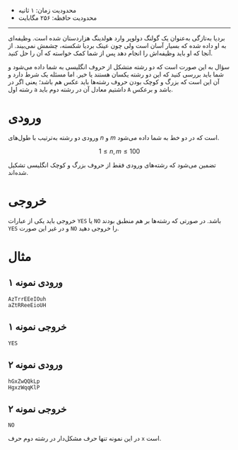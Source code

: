 [_metadata_:id]:- "bardia-in-hezardastan"
[_metadata_:title]:- "بردیا در هزاردستان!"
[_metadata_:level]:- "easy"
[_metadata_:author]:- "سام احمدی‌زاده"
[_metadata_:series]:- "strings-and-vectors"

+ محدودیت زمان: ۱ ثانیه
+ محدودیت حافظه: ۲۵۶ مگابایت

----------

بردیا به‌تازگی به‌عنوان یک گولنگ دولوپر وارد هولدینگ هزاردستان شده است. وظیفه‌ای به او داده شده که بسیار آسان است ولی چون عینک بردیا شکسته، چشمش نمی‌بیند. از آنجا که او باید وظیفه‌اش را انجام دهد پس از شما کمک خواسته که آن را حل کنید.

سؤال به این صورت است که دو رشته‌ متشکل از حروف انگلیسی به شما داده می‌شود و شما باید بررسی کنید که این دو رشته یکسان هستند یا خیر. اما مسئله یک شرط دارد و آن این است که بزرگ و کوچک بودن حروف رشته‌ها باید عکس هم باشد؛ یعنی اگر در رشته اول `a` داشتیم معادل آن در رشته دوم باید `A` باشد و برعکس.

# ورودی

ورودی دو رشته به‌ترتیب با طول‌های $n$ و $m$ است که در دو خط به شما داده می‌شود.

$$1 \le n, m \le 100$$

تضمین می‌شود که رشته‌های ورودی فقط از حروف بزرگ و کوچک انگلیسی تشکیل شده‌اند.

# خروجی

خروجی باید یکی از عبارات `YES` یا `NO` باشد. در صورتی که رشته‌ها بر هم منطبق بودند `YES` و در غیر این صورت `NO` را خروجی دهید.

# مثال

## ورودی نمونه ۱
```
AzTrrEEeIOuh
aZtRReeEioUH
```


## خروجی نمونه ۱
```
YES
```


## ورودی نمونه ۲
```
hGxZwQQkLp
HgxzWqqKlP
```


## خروجی نمونه ۲
```
NO
```

در این نمونه تنها حرف مشکل‌دار در رشته دوم حرف `x` است.
